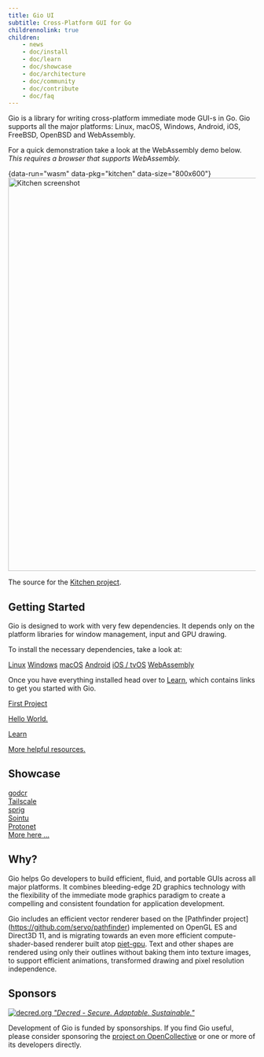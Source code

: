 ```yaml
---
title: Gio UI
subtitle: Cross-Platform GUI for Go
childrennolink: true
children:
    - news
    - doc/install
    - doc/learn
    - doc/showcase
    - doc/architecture
    - doc/community
    - doc/contribute
    - doc/faq
---
```


Gio is a library for writing cross-platform immediate mode GUI-s in Go. Gio
supports all the major platforms: Linux, macOS, Windows, Android, iOS, FreeBSD,
OpenBSD and WebAssembly.

For a quick demonstration take a look at the WebAssembly demo below.
_This requires a browser that supports WebAssembly._

{data-run="wasm" data-pkg="kitchen" data-size="800x600"}
<img src="/files/wasm/kitchen.png" alt="Kitchen screenshot" width="800"/>

The source for the [Kitchen project](https://git.sr.ht/~eliasnaur/gio-example/tree/main/kitchen/kitchen.go).

## Getting Started

Gio is designed to work with very few dependencies. It depends only on the
platform libraries for window management, input and GPU drawing.

To install the necessary dependencies, take a look at:

<div class="big-links">
    <a href="/doc/install/linux">Linux</a>
    <a href="/doc/install/windows">Windows</a>
    <a href="/doc/install/macos">macOS</a>
    <a href="/doc/install/android">Android</a>
    <a href="/doc/install/ios">iOS / tvOS</a>
    <a href="/doc/install/wasm">WebAssembly</a>
</div>

Once you have everything installed head over to [Learn](/doc/learn), which
contains links to get you started with Gio.

<div class="big-links">
    <a href="/doc/learn/get-started">First Project<p>Hello World.</p></a>
    <a href="/doc/learn">Learn<p>More helpful resources.</p></a>
</div>

## Showcase

<div class="tiles">
    <a href="/doc/showcase/godcr" style="background-image: url('/doc/showcase/godcr/1.png')">
        <div class="title">godcr</div>
    </a>
    <a href="/doc/showcase/tailscale" style="background-image: url('/doc/showcase/tailscale/1.png')">
        <div class="title">Tailscale</div>
    </a>
    <a href="/doc/showcase/sprig" style="background-image: url('/doc/showcase/sprig/1.png')">
        <div class="title">sprig</div>
    </a>
    <a href="/doc/showcase/sointu" style="background-image: url('/doc/showcase/sointu/1.png')">
        <div class="title">Sointu</div>
    </a>
    <a href="/doc/showcase/protonet" style="background-image: url('/doc/showcase/protonet/1.png')">
        <div class="title">Protonet</div>
    </a>
    <a class="centered" href="/doc/showcase"><div class="title">More here ...</div></a>
</div>

## Why?

Gio helps Go developers to build efficient, fluid, and portable GUIs across
all major platforms. It combines bleeding-edge 2D graphics technology with the
flexibility of the immediate mode graphics paradigm to create a compelling and
consistent foundation for application development.

Gio includes an efficient vector renderer based on the [Pathfinder project]
(https://github.com/servo/pathfinder) implemented on OpenGL ES and Direct3D 11,
and is migrating towards an even more efficient compute-shader-based renderer
built atop [piet-gpu](https://github.com/linebender/piet-gpu). Text and other
shapes are rendered using only their outlines without baking them into texture
images, to support efficient animations, transformed drawing and pixel
resolution independence.

## Sponsors

<div class="sponsors">
	<a class="sponsor" href="https://decred.org/">
		<img src="/files/sponsors/decred.png" alt="decred.org">
		<em>"Decred - Secure. Adaptable. Sustainable."</em>
	</a>
</div>

Development of Gio is funded by sponsorships. If you find Gio useful, please consider sponsoring the
[project on OpenCollective](https://opencollective.com/gioui) or one or more of its developers directly.
